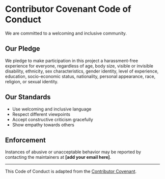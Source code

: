 # Contributor Covenant Code of Conduct

We are committed to a welcoming and inclusive community.

## Our Pledge
We pledge to make participation in this project a harassment-free experience for everyone, regardless of age, body size, visible or invisible disability, ethnicity, sex characteristics, gender identity, level of experience, education, socio-economic status, nationality, personal appearance, race, religion, or sexual identity.

## Our Standards
- Use welcoming and inclusive language
- Respect different viewpoints
- Accept constructive criticism gracefully
- Show empathy towards others

## Enforcement
Instances of abusive or unacceptable behavior may be reported by contacting the maintainers at **[add your email here]**.

---

This Code of Conduct is adapted from the [Contributor Covenant](https://www.contributor-covenant.org/).
